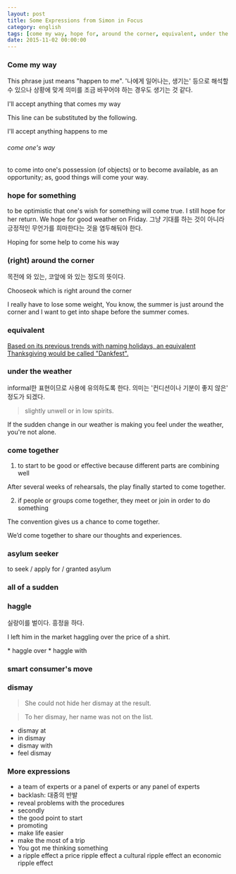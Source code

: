 ```yaml
---
layout: post
title: Some Expressions from Simon in Focus
category: english
tags: [come my way, hope for, around the corner, equivalent, under the weather, come together]
date: 2015-11-02 00:00:00
---
```


### Come my way
This phrase just means "happen to me".
'나에게 일어나는, 생기는' 등으로 해석할 수 있으나 상황에 맞게 의미를 조금 바꾸어야 하는 경우도 생기는 것 같다.

<div class="sample-sentence">
    <p>I'll accept anything that comes my way</p>
</div>

This line can be substituted by the following.

<div class="sample-sentence">
    <p>I'll accept anything happens to me</p>
</div>

###### come one's way
to come into one's possession (of objects) or to become available, as an opportunity; as, good things will come your way.


### hope for something
to be optimistic that one's wish for something will come true. I still hope for her return. We hope for good weather on Friday.
그냥 기대를 하는 것이 아니라 긍정적인 무언가를 희마한다는 것을 염두해둬야 한다.

<div class="sample-sentence">
    <p>Hoping for some help to come his way</p>
</div>


### (right) around the corner
목전에 와 있는, 코앞에 와 있는 정도의 뜻이다.

<div class="sample-sentence">
<p>Chooseok which is right around the corner</p>
<p>I really have to lose some weight, You know, the summer is just around the corner and I want to get into shape before the summer comes.</p>
</div>

### equivalent
[Based on its previous trends with naming holidays, an equivalent Thanksgiving would be called "Dankfest".](https://www.reddit.com/r/trees/comments/13mfm1/fun_fact_if_germany_had_an_equivalent_holiday_for/)


### under the weather
informal한 표현이므로 사용에 유의하도록 한다. 의미는 '컨디션이나 기분이 좋지 않은' 정도가 되겠다.
 > slightly unwell or in low spirits.

<div class="sample-sentence">
    <p>If the sudden change in our weather is making you feel under the weather, you're not alone.</p>
</div>

### come together
 1. to start to be good or effective because different parts are combining well
<div class="sample-sentence">
    <p>After several weeks of rehearsals, the play finally started to come together.</p>
</div>

 2. if people or groups come together, they meet or join in order to do something
<div class="sample-sentence">
    <p>The convention gives us a chance to come together.</p>
    <p>We’d come together to share our thoughts and experiences.</p>
</div>


### asylum seeker
to seek / apply for / granted asylum

### all of a sudden

### haggle
실랑이를 벌이다. 흥정을 하다.
<div class="sample-sentence">
    <p>I left him in the market haggling over the price of a shirt.</p>
</div>
 * haggle over
 * haggle with

### smart consumer's move
### dismay

> She could not hide her dismay at the result.

> To her dismay, her name was not on the list.

 * dismay at
 * in dismay
 * dismay with
 * feel dismay


### More expressions
 * a team of experts or a panel of experts or any panel of experts
 * backlash: 대중의 반발
 * reveal problems with the procedures
 * secondly
 * the good point to start
 * promoting
 * make life easier
 * make the most of a trip
 * You got me thinking something
 * a ripple effect
    a price ripple effect
    a cultural ripple effect
    an economic ripple effect
